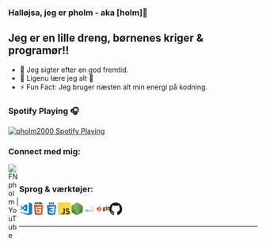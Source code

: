 ### Halløjsa, jeg er pholm - aka [holm]👋

## Jeg er en lille dreng, børnenes kriger & programør!!

- 🔭 Jeg sigter efter en god fremtid.
- 🌱 Ligenu lære jeg alt 🤣
- ⚡ Fun Fact: Jeg bruger næsten alt min energi på kodning.

### Spotify Playing 🎧

[<img src="https://now-playing-codestackr.vercel.app/api/spotify-playing" alt="pholm2000 Spotify Playing" width="350" />](https://open.spotify.com/user/smpabfcy56czivw48aciu359k)

### Connect med mig:

[<img align="left" alt="FN pholm | YouTube" width="22px" src="https://cdn.jsdelivr.net/npm/simple-icons@v3/icons/youtube.svg" />][youtube]
<br />

### Sprog & værktøjer:

[<img align="left" alt="Visual Studio Code" width="26px" src="https://raw.githubusercontent.com/github/explore/80688e429a7d4ef2fca1e82350fe8e3517d3494d/topics/visual-studio-code/visual-studio-code.png" />][youtube]
[<img align="left" alt="HTML5" width="26px" src="https://raw.githubusercontent.com/github/explore/80688e429a7d4ef2fca1e82350fe8e3517d3494d/topics/html/html.png" />][youtube]
[<img align="left" alt="CSS3" width="26px" src="https://raw.githubusercontent.com/github/explore/80688e429a7d4ef2fca1e82350fe8e3517d3494d/topics/css/css.png" />][youtube]
[<img align="left" alt="JavaScript" width="26px" src="https://raw.githubusercontent.com/github/explore/80688e429a7d4ef2fca1e82350fe8e3517d3494d/topics/javascript/javascript.png" />][youtube]
[<img align="left" alt="Node.js" width="26px" src="https://raw.githubusercontent.com/github/explore/80688e429a7d4ef2fca1e82350fe8e3517d3494d/topics/nodejs/nodejs.png" />][youtube]
[<img align="left" alt="MySQL" width="26px" src="https://raw.githubusercontent.com/github/explore/80688e429a7d4ef2fca1e82350fe8e3517d3494d/topics/mysql/mysql.png" />][youtube]
[<img align="left" alt="Git" width="26px" src="https://raw.githubusercontent.com/github/explore/80688e429a7d4ef2fca1e82350fe8e3517d3494d/topics/git/git.png" />][youtube]
[<img align="left" alt="GitHub" width="26px" src="https://raw.githubusercontent.com/github/explore/78df643247d429f6cc873026c0622819ad797942/topics/github/github.png" />][youtube]

<br />
<br />

---


</details>

[youtube]: https://www.youtube.com/channel/UCi_blrI4nI_irYBjWD1gSXQ
